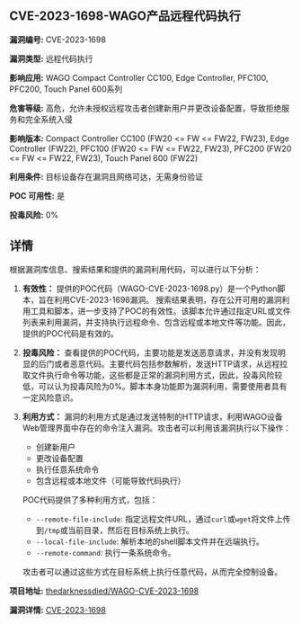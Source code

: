 ## CVE-2023-1698-WAGO产品远程代码执行

**漏洞编号:** CVE-2023-1698

**漏洞类型:** 远程代码执行

**影响应用:** WAGO Compact Controller CC100, Edge Controller, PFC100, PFC200, Touch Panel 600系列

**危害等级:** 高危，允许未授权远程攻击者创建新用户并更改设备配置，导致拒绝服务和完全系统入侵

**影响版本:** Compact Controller CC100 (FW20 <= FW <= FW22, FW23), Edge Controller (FW22), PFC100 (FW20 <= FW <= FW22, FW23), PFC200 (FW20 <= FW <= FW22, FW23), Touch Panel 600 (FW22)

**利用条件:** 目标设备存在漏洞且网络可达，无需身份验证

**POC 可用性:** 是

**投毒风险:** 0%

## 详情

根据漏洞库信息、搜索结果和提供的漏洞利用代码，可以进行以下分析：

1.  **有效性：**  提供的POC代码（WAGO-CVE-2023-1698.py）是一个Python脚本，旨在利用CVE-2023-1698漏洞。 搜索结果表明，存在公开可用的漏洞利用工具和脚本，进一步支持了POC的有效性。该脚本允许通过指定URL或文件列表来利用漏洞，并支持执行远程命令、包含远程或本地文件等功能。因此，提供的POC代码是有效的。

2.  **投毒风险：**  查看提供的POC代码，主要功能是发送恶意请求，并没有发现明显的后门或者恶意代码。主要代码包括参数解析，发送HTTP请求，从远程拉取文件执行命令等功能，这些都是正常的漏洞利用方式，因此，投毒风险较低，可以认为投毒风险为0%。脚本本身功能即为漏洞利用，需要使用者具有一定风险意识。

3.  **利用方式：**  漏洞的利用方式是通过发送特制的HTTP请求，利用WAGO设备Web管理界面中存在的命令注入漏洞。攻击者可以利用该漏洞执行以下操作：
    *   创建新用户
    *   更改设备配置
    *   执行任意系统命令
    *   包含远程或本地文件（可能导致代码执行）

    POC代码提供了多种利用方式，包括：
    *   `--remote-file-include`: 指定远程文件URL，通过`curl`或`wget`将文件上传到`/tmp`或当前目录，然后在目标系统上执行。
    *   `--local-file-include`: 解析本地的shell脚本文件并在远端执行。
    *   `--remote-command`: 执行一条系统命令。

    攻击者可以通过这些方式在目标系统上执行任意代码，从而完全控制设备。

**项目地址:** [thedarknessdied/WAGO-CVE-2023-1698](https://github.com/thedarknessdied/WAGO-CVE-2023-1698)

**漏洞详情:** [CVE-2023-1698](https://nvd.nist.gov/vuln/detail/CVE-2023-1698)